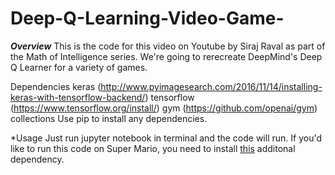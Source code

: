 # Deep-Q-Learning-Video-Game-
***Overview***
This is the code for this video on Youtube by Siraj Raval as part of the Math of Intelligence series. We're going to rerecreate DeepMind's Deep Q Learner for a variety of games.

Dependencies
keras (http://www.pyimagesearch.com/2016/11/14/installing-keras-with-tensorflow-backend/)
tensorflow (https://www.tensorflow.org/install/)
gym (https://github.com/openai/gym)
collections
Use pip to install any dependencies.

*Usage
Just run jupyter notebook in terminal and the code will run. If you'd like to run this code on Super Mario, you need to install [this](https://github.com/ppaquette/gym-super-mario) additonal dependency.
